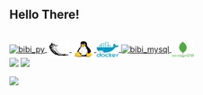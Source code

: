 <!--
-->

## Hello There! 

<div align="center">
  <a href="https://github.com/bionca22/">
</div>

<!-- <img src="https://bionca22.github.io/Gif/"> isso aqui não funciona, se quiser ajudar entre en contato pf! hehe -->

<div style="display: inline_block"><br>
  <img align="center" alt="bibi_py" height="30" width="40" src="https://cdn.jsdelivr.net/gh/devicons/devicon/icons/python/python-original.svg" />
  <img align="center" alt="bibi_flask" height="30" width="40" src="https://github.com/devicons/devicon/blob/v2.15.1/icons/flask/flask-original.svg"/>
  <img align="center" alt="bibi_linux" height="30" width="40" src="https://github.com/devicons/devicon/blob/v2.15.1/icons/linux/linux-original.svg" />
  <img align="center" alt="bibi_docker" height="30" width="40" src="https://github.com/devicons/devicon/blob/v2.15.1/icons/docker/docker-plain-wordmark.svg"/>
  <img align="center" alt="bibi_mysql" height="30" width="40" src="https://cdn.jsdelivr.net/gh/devicons/devicon/icons/mysql/mysql-original.svg" />
  <img align="center" alt="bibi_mongo" height="30" width="40" src="https://github.com/devicons/devicon/blob/v2.15.1/icons/mongodb/mongodb-plain-wordmark.svg" />
</div>

<div> 
 <a href = "mailto:bibicoder@gmail.com"><img src="https://img.shields.io/badge/-Gmail-%23333?style=for-the-badge&logo=gmail&logoColor=white" target="_blank"></a>
  <a href="https://www.linkedin.com/in/bianca-c-lopes/" target="_blank"><img src="https://img.shields.io/badge/-LinkedIn-%230077B5?style=for-the-badge&logo=linkedin&logoColor=white" target="_blank"></a> 

  ![](https://raw.githubusercontent.com/bionca22/bionca22/output/github-contribution-grid-snake.svg)
 
</div>
